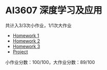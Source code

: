 # AI3607 深度学习及应用

共计入3/3次小作业，1/1次大作业

- [Homework 1](./Homework/Homework%201)
- [Homework 2](./Homework/Homework%202)
- [Homework 3](./Homework/Homework%203)
- [Project](./Project)

小作业分数：100/100，大作业分数：89/100